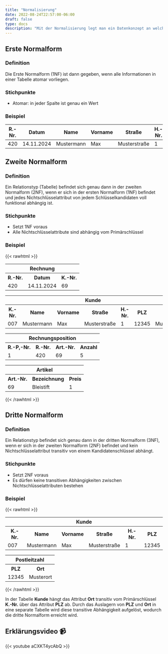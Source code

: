 ```yaml
---
title: "Normalisierung"
date: 2022-08-24T22:57:00-06:00
draft: false
type: docs
description: "Mit der Normalisierung legt man ein Datenkonzept an welches sich an bestimmte Regeln hält um Duplikate in den Daten zu verhindern."
---
```


## Erste Normalform

### Definition

Die Erste Normalform (1NF) ist dann gegeben, wenn alle Informationen in einer Tabelle atomar vorliegen.

### Stichpunkte

- Atomar: in jeder Spalte ist genau ein Wert

### Beispiel

| R.-Nr. | Datum      | Name       | Vorname | Straße       | H.-Nr. | PLZ   | ORT          | Artikel   | Anzahl | Preis | Währung |
| ------ | ---------- | ---------- | ------- | ------------ | ------ | ----- | ------------ | --------- | ------ | ----- | ------- |
| 420    | 14.11.2024 | Mustermann | Max     | Musterstraße | 1      | 12345 | Musterhausen | Bleistift | 5      | 1     | Euro    |

## Zweite Normalform

### Definition

Ein Relationstyp (Tabelle) befindet sich genau dann in der zweiten Normalform (2NF), wenn er sich in der ersten Normalform (1NF) befindet und jedes Nichtschlüsselattribut von jedem Schlüsselkandidaten voll funktional abhängig ist.

### Stichpunkte

- Setzt 1NF voraus
- Alle Nichtschlüsselattribute sind abhängig vom  Primärschlüssel

### Beispiel

{{< rawhtml >}}
<table>
  <tr>
    <th colspan="3">Rechnung</th>
  </tr>
  <tr>
    <th>R.-Nr.</th>
    <th>Datum</th>
    <th>K.-Nr.</th>
  </tr>
  <tr>
    <td>420</td>
    <td>14.11.2024</td>
    <td>69</td>
  </tr>
</table>

<table>
  <tr>
    <th colspan="7">Kunde</th>
  </tr>
  <tr>
    <th>K.-Nr.</th>
    <th>Name</th>
    <th>Vorname</th>
    <th>Straße</th>
    <th>H.-Nr.</th>
    <th>PLZ</th>
    <th>Ort</th>
  </tr>
  <tr>
    <td>007</td>
    <td>Mustermann</td>
    <td>Max</td>
    <td>Musterstraße</td>
    <td>1</td>
    <td>12345</td>
    <td>Musterort</td>
  </tr>
</table>

<table>
  <tr>
    <th colspan="4">Rechnungsposition</th>
  </tr>
  <tr>
    <th>R.-P,-Nr.</th>
    <th>R.-Nr.</th>
    <th>Art.-Nr.</th>
    <th>Anzahl</th>
  </tr>
  <tr>
    <td>1</td>
    <td>420</td>
    <td>69</td>
    <td>5</td>
  </tr>
</table>

<table>
  <tr>
    <th colspan="3">Artikel</th>
  </tr>
  <tr>
    <th>Art.-Nr.</th>
    <th>Bezeichnung</th>
    <th>Preis</th>
  </tr>
  <tr>
    <td>69</td>
    <td>Bleistift</td>
    <td>1</td>
  </tr>
</table>
{{< /rawhtml >}}

## Dritte Normalform

### Definition

Ein Relationstyp befindet sich genau dann in der dritten Normalform (3NF), wenn er sich in der zweiten Normalform (2NF) befindet und kein Nichtschlüsselattribut transitiv von einem Kandidatenschlüssel abhängt.

### Stichpunkte

- Setzt 2NF voraus
- Es dürfen keine transitiven Abhängigkeiten zwischen Nichtschlüsselattributen bestehen

### Beispiel

{{< rawhtml >}}
<table>
  <tr>
    <th colspan="6">Kunde</th>
  </tr>
  <tr>
    <th>K.-Nr.</th>
    <th>Name</th>
    <th>Vorname</th>
    <th>Straße</th>
    <th>H.-Nr.</th>
    <th>PLZ</th>
  </tr>
  <tr>
    <td>007</td>
    <td>Mustermann</td>
    <td>Max</td>
    <td>Musterstraße</td>
    <td>1</td>
    <td>12345</td>
  </tr>
</table>

<table>
  <tr>
    <th colspan="2">Postleitzahl</th>
  </tr>
  <tr>
    <th>PLZ</th>
    <th>Ort</th>
  </tr>
  <tr>
    <td>12345</td>
    <td>Musterort</td>
  </tr>
</table>
{{< /rawhtml >}}

In der Tabelle **Kunde** hängt das Attribut **Ort** transitiv vom Primärschlüssel **K.-Nr.** über das Attribut **PLZ** ab. Durch das Auslagern von **PLZ** und **Ort** in eine separate Tabelle wird diese transitive Abhängigkeit aufgelöst, wodurch die dritte Normalform erreicht wird.

## Erklärungsvideo 📹

{{< youtube aCXKT4ycAbQ >}}
